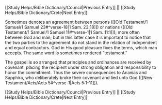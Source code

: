 [[Study Helps/Bible Dictionary/Council|Previous Entry]]  ||  [[Study Helps/Bible Dictionary/Crete|Next Entry]]

 Sometimes denotes an agreement between persons ([[Old Testament/1 Samuel/1 Samuel 23#^verse-18|1 Sam. 23:18]]) or nations ([[Old Testament/1 Samuel/1 Samuel 11#^verse-1|1 Sam. 11:1]]); more often between God and man; but in this latter case it is important to notice that the two parties to the agreement do not stand in the relation of independent and equal contractors. God in His good pleasure fixes the terms, which man accepts. The same word is sometimes rendered "testament."

 The gospel is so arranged that principles and ordinances are received by covenant, placing the recipient under strong obligation and responsibility to honor the commitment. Thus the severe consequences to Ananias and Sapphira, who deliberately broke their covenant and lied unto God ([[New Testament/Acts/Acts 5#^verse-1|Acts 5:1-11]]).

[[Study Helps/Bible Dictionary/Council|Previous Entry]]  ||  [[Study Helps/Bible Dictionary/Crete|Next Entry]]